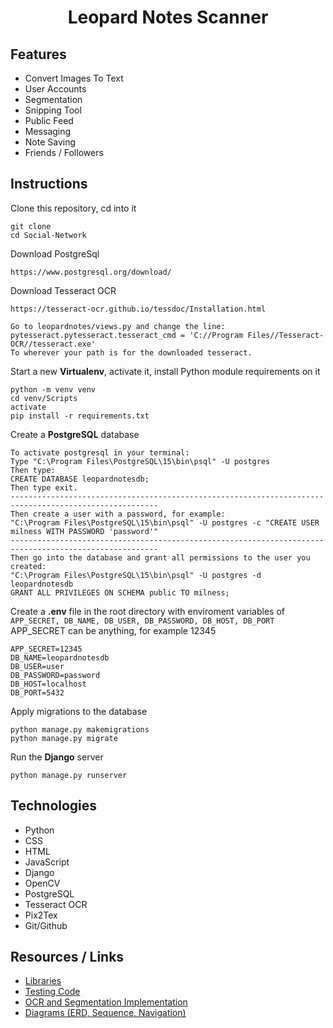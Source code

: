 <h1 align="center">Leopard Notes Scanner</h1>

## Features

- Convert Images To Text
- User Accounts
- Segmentation
- Snipping Tool
- Public Feed
- Messaging
- Note Saving
- Friends / Followers

## Instructions

Clone this repository, cd into it

```
git clone
cd Social-Network
```    


Download PostgreSql
```
https://www.postgresql.org/download/
```

Download Tesseract OCR
```
https://tesseract-ocr.github.io/tessdoc/Installation.html

Go to leopardnotes/views.py and change the line:
pytesseract.pytesseract.tesseract_cmd = 'C://Program Files//Tesseract-OCR//tesseract.exe'
To wherever your path is for the downloaded tesseract.
```


Start a new **Virtualenv**, activate it, install Python module requirements on it

```
python -m venv venv
cd venv/Scripts
activate
pip install -r requirements.txt
```  
Create a **PostgreSQL** database

```
To activate postgresql in your terminal:
Type "C:\Program Files\PostgreSQL\15\bin\psql" -U postgres
Then type:
CREATE DATABASE leopardnotesdb;
Then type exit.
-------------------------------------------------------------------------------------------------------
Then create a user with a password, for example:
"C:\Program Files\PostgreSQL\15\bin\psql" -U postgres -c "CREATE USER milness WITH PASSWORD 'password'"
-------------------------------------------------------------------------------------------------------
Then go into the database and grant all permissions to the user you created: 
"C:\Program Files\PostgreSQL\15\bin\psql" -U postgres -d leopardnotesdb
GRANT ALL PRIVILEGES ON SCHEMA public TO milness;
```

Create a **.env** file in the root directory with enviroment variables of `APP_SECRET, DB_NAME, DB_USER, DB_PASSWORD, DB_HOST, DB_PORT`
APP_SECRET can be anything, for example 12345

```
APP_SECRET=12345
DB_NAME=leopardnotesdb
DB_USER=user
DB_PASSWORD=password
DB_HOST=localhost
DB_PORT=5432
``` 

Apply migrations to the database

```
python manage.py makemigrations
python manage.py migrate 
```
Run the **Django** server 

```
python manage.py runserver
```  

## Technologies
- Python
- CSS
- HTML
- JavaScript
- Django
- OpenCV
- PostgreSQL
- Tesseract OCR
- Pix2Tex
- Git/Github

## Resources / Links
- [Libraries](https://github.com/SamMilnes/Leopard_Notes_Scanner/blob/master/requirements.txt)
- [Testing Code](https://github.com/SamMilnes/Leopard_Notes_Scanner/tree/master/Testing)
- [OCR and Segmentation Implementation](https://github.com/SamMilnes/Leopard_Notes_Scanner/blob/master/leopardnotes/views.py)
- [Diagrams (ERD, Sequence, Navigation)](https://github.com/SamMilnes/Leopard_Notes_Scanner/tree/master/Diagrams)


